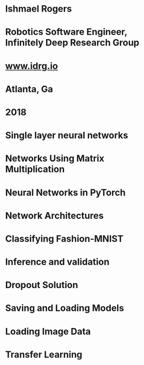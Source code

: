 # Ishmael Rogers 
# Robotics Software Engineer, Infinitely Deep Research Group
# www.idrg.io
# Atlanta, Ga
# 2018 

# Single layer neural networks

# Networks Using Matrix Multiplication

# Neural Networks in PyTorch 

# Network Architectures

# Classifying Fashion-MNIST

# Inference and validation

# Dropout Solution 

# Saving and Loading Models 

# Loading Image Data 

# Transfer Learning
